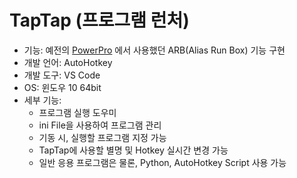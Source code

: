 # TapTap (프로그램 런처)
- 기능: 예전의 [PowerPro](https://cafe.naver.com/powerpro.cafe?iframe_url=/ArticleRead.nhn%3Farticleid=2898) 에서 사용했던 ARB(Alias Run Box) 기능 구현
- 개발 언어: AutoHotkey
- 개발 도구: VS Code
- OS: 윈도우 10 64bit
- 세부 기능:
  - 프로그램 실행 도우미
  - ini File을 사용하여 프로그램 관리
  - 기동 시, 실행할 프로그램 지정 가능
  - TapTap에 사용할 별명 및 Hotkey 실시간 변경 가능
  - 일반 응용 프로그램은 물론, Python, AutoHotkey Script 사용 가능
